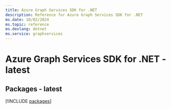 ```yaml
---
title: Azure Graph Services SDK for .NET
description: Reference for Azure Graph Services SDK for .NET
ms.date: 10/02/2024
ms.topic: reference
ms.devlang: dotnet
ms.service: graphservices
---
```

# Azure Graph Services SDK for .NET - latest
## Packages - latest
[!INCLUDE [packages](graph-services-index.md)]